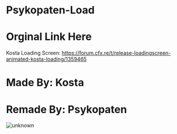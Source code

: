 # Psykopaten-Load


# Orginal Link Here
Kosta Loading Screen: https://forum.cfx.re/t/release-loadingscreen-animated-kosta-loading/1359465


# Made By: Kosta
# Remade By: Psykopaten

![unknown](https://user-images.githubusercontent.com/104300989/168477629-e84dfa21-3d49-42e6-b156-5b493ba7e9ea.png)
